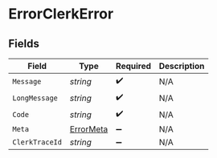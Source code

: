 # ErrorClerkError


## Fields

| Field                                             | Type                                              | Required                                          | Description                                       |
| ------------------------------------------------- | ------------------------------------------------- | ------------------------------------------------- | ------------------------------------------------- |
| `Message`                                         | *string*                                          | :heavy_check_mark:                                | N/A                                               |
| `LongMessage`                                     | *string*                                          | :heavy_check_mark:                                | N/A                                               |
| `Code`                                            | *string*                                          | :heavy_check_mark:                                | N/A                                               |
| `Meta`                                            | [ErrorMeta](../../Models/Components/ErrorMeta.md) | :heavy_minus_sign:                                | N/A                                               |
| `ClerkTraceId`                                    | *string*                                          | :heavy_minus_sign:                                | N/A                                               |
